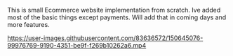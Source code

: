 This is small Ecommerce website implementation from scratch. Ive added most of the basic things except payments. Will add that in coming days and more features.

https://user-images.githubusercontent.com/83636572/150645076-99976769-9190-4351-be9f-f269b10262a6.mp4

